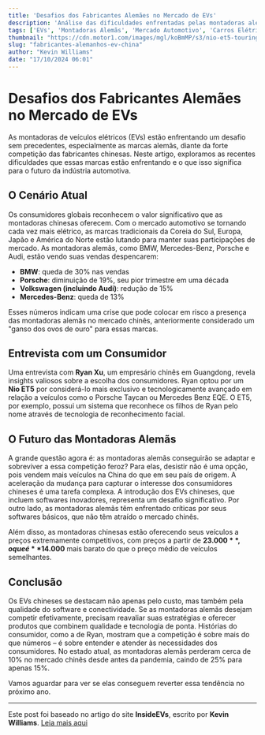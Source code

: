 ```yaml
---
title: 'Desafios dos Fabricantes Alemães no Mercado de EVs'
description: 'Análise das dificuldades enfrentadas pelas montadoras alemãs diante da competitividade das marcas chinesas de veículos elétricos.'
tags: ['EVs', 'Montadoras Alemãs', 'Mercado Automotivo', 'Carros Elétricos', 'China']
thumbnail: "https://cdn.motor1.com/images/mgl/koBmMP/s3/nio-et5-touring-exterior-18.jpg"
slug: "fabricantes-alemanhos-ev-china"
author: "Kevin Williams"
date: "17/10/2024 06:01"
---
```


# Desafios dos Fabricantes Alemães no Mercado de EVs

As montadoras de veículos elétricos (EVs) estão enfrentando um desafio sem precedentes, especialmente as marcas alemãs, diante da forte competição das fabricantes chinesas. Neste artigo, exploramos as recentes dificuldades que essas marcas estão enfrentando e o que isso significa para o futuro da indústria automotiva.

## O Cenário Atual

Os consumidores globais reconhecem o valor significativo que as montadoras chinesas oferecem. Com o mercado automotivo se tornando cada vez mais elétrico, as marcas tradicionais da Coreia do Sul, Europa, Japão e América do Norte estão lutando para manter suas participações de mercado. As montadoras alemãs, como BMW, Mercedes-Benz, Porsche e Audi, estão vendo suas vendas despencarem:

- **BMW**: queda de 30% nas vendas
- **Porsche**: diminuição de 19%, seu pior trimestre em uma década
- **Volkswagen (incluindo Audi)**: redução de 15%
- **Mercedes-Benz**: queda de 13% 

Esses números indicam uma crise que pode colocar em risco a presença das montadoras alemãs no mercado chinês, anteriormente considerado um "ganso dos ovos de ouro" para essas marcas.

## Entrevista com um Consumidor

Uma entrevista com **Ryan Xu**, um empresário chinês em Guangdong, revela insights valiosos sobre a escolha dos consumidores. Ryan optou por um **Nio ET5** por considerá-lo mais exclusivo e tecnologicamente avançado em relação a veículos como o Porsche Taycan ou Mercedes Benz EQE. O ET5, por exemplo, possui um sistema que reconhece os filhos de Ryan pelo nome através de tecnologia de reconhecimento facial.

## O Futuro das Montadoras Alemãs

A grande questão agora é: as montadoras alemãs conseguirão se adaptar e sobreviver a essa competição feroz? Para elas, desistir não é uma opção, pois vendem mais veículos na China do que em seu país de origem. A aceleração da mudança para capturar o interesse dos consumidores chineses é uma tarefa complexa. A introdução dos EVs chineses, que incluem softwares inovadores, representa um desafio significativo. Por outro lado, as montadoras alemãs têm enfrentado críticas por seus softwares básicos, que não têm atraído o mercado chinês.

Além disso, as montadoras chinesas estão oferecendo seus veículos a preços extremamente competitivos, com preços a partir de **$23.000**, o que é **$14.000** mais barato do que o preço médio de veículos semelhantes.

## Conclusão

Os EVs chineses se destacam não apenas pelo custo, mas também pela qualidade do software e conectividade. Se as montadoras alemãs desejam competir efetivamente, precisam reavaliar suas estratégias e oferecer produtos que combinem qualidade e tecnologia de ponta. Histórias do consumidor, como a de Ryan, mostram que a competição é sobre mais do que números – é sobre entender e atender às necessidades dos consumidores. No estado atual, as montadoras alemãs perderam cerca de 10% no mercado chinês desde antes da pandemia, caindo de 25% para apenas 15%.

Vamos aguardar para ver se elas conseguem reverter essa tendência no próximo ano.

---

Este post foi baseado no artigo do site **InsideEVs**, escrito por **Kevin Williams**. [Leia mais aqui](https://insideevs.com/news/737670/german-automakers-are-losing-marketshare/)